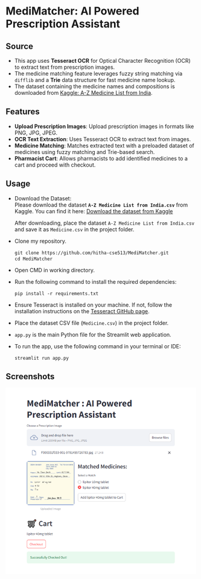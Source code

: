 # MediMatcher: AI Powered Prescription Assistant

 

## Source
- This app uses **Tesseract OCR** for Optical Character Recognition (OCR) to extract text from prescription images.
- The medicine matching feature leverages fuzzy string matching via `difflib` and a **Trie** data structure for fast medicine name lookup.
- The dataset containing the medicine names and compositions is downloaded from [Kaggle: A-Z Medicine List from India](https://www.kaggle.com/datasets/shudhanshusingh/az-medicine-dataset-of-india).

## Features
- **Upload Prescription Images**: Upload prescription images in formats like PNG, JPG, JPEG.
- **OCR Text Extraction**: Uses Tesseract OCR to extract text from images.
- **Medicine Matching**: Matches extracted text with a preloaded dataset of medicines using fuzzy matching and Trie-based search.
- **Pharmacist Cart**: Allows pharmacists to add identified medicines to a cart and proceed with checkout.

## Usage

- Download the Dataset:  
   Please download the dataset **`A-Z Medicine List from India.csv`** from Kaggle. You can find it here: [Download the dataset from 
Kaggle](https://www.kaggle.com/datasets/shudhanshusingh/az-medicine-dataset-of-india)

   After downloading, place the dataset `A-Z Medicine List from India.csv` and save it as `Medicine.csv` in the project folder.


- Clone my repository.
  
  ```
  git clone https://github.com/hitha-cse513/MediMatcher.git
  cd MediMatcher
  ```

- Open CMD in working directory.
- Run the following command to install the required dependencies:

  ```
  pip install -r requirements.txt
  ```

- Ensure Tesseract is installed on your machine. If not, follow the installation instructions on the [Tesseract GitHub page](https://github.com/tesseract-ocr/tesseract).
- Place the dataset CSV file (`Medicine.csv`) in the project folder.
- `app.py` is the main Python file for the Streamlit web application.
- To run the app, use the following command in your terminal or IDE:

  ```
  streamlit run app.py
  ```


## Screenshots

<img src="https://github.com/hitha-cse513/MediMatcher/blob/main/MediMatcher1.png">
